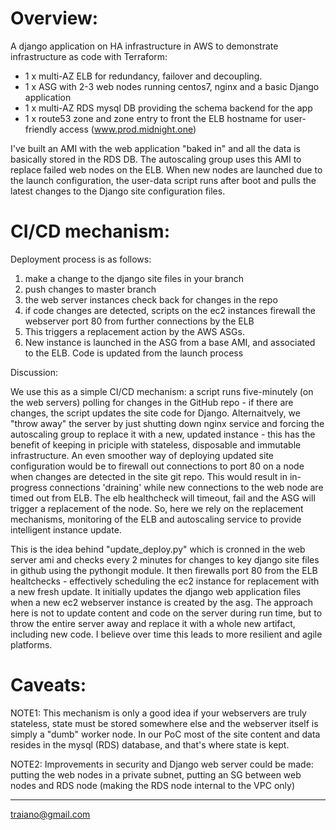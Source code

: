 Overview:
=========

A django application on HA infrastructure in AWS to demonstrate infrastructure as code with Terraform:

- 1 x multi-AZ ELB for redundancy, failover and decoupling.
- 1 x ASG with 2-3 web nodes running centos7, nginx and a basic Django application 
- 1 x multi-AZ RDS mysql DB providing the schema backend for the app
- 1 x route53 zone and zone entry to front the ELB hostname for user-friendly access (www.prod.midnight.one)

I've built an AMI with the web application "baked in" and all the data is basically stored in the RDS DB. 
The autoscaling group uses this AMI to replace failed web nodes on the ELB.
When new nodes are launched due to the launch configuration, the user-data script runs after boot and pulls the latest changes to the Django site configuration files. 

CI/CD mechanism:
================

Deployment process is as follows:

1) make a change to the django site files in your branch
2) push changes to master branch
3) the web server instances check back for changes in the repo
4) if code changes are detected, scripts on the ec2 instances firewall the webserver port 80 from further connections by the ELB
5) This triggers a replacement action by the AWS ASGs.
6) New instance is launched in the ASG from a base AMI, and associated to the ELB. Code is updated from the launch process


Discussion:

We use this as a simple CI/CD mechanism: a script runs five-minutely (on the web servers) polling for changes in the GitHub repo - if there are changes, the script updates the site code for Django. 
Alternaitvely, we "throw away" the server by just shutting down nginx service and forcing the autoscaling group to replace it with a new, updated instance - this has the benefit of keeping in priciple with stateless, disposable and immutable infrastructure. 
An even smoother way of deploying updated site configuration would be to firewall out connections to port 80 on a node when changes are detected in the site git repo.
This would result in in-progress connections 'draining' while new connections to the web node are timed out from ELB. 
The elb healthcheck will timeout, fail and the ASG will trigger a replacement of the node. So, here we rely on the replacement mechanisms, monitoring of the ELB and autoscaling service to provide intelligent instance update.

This is the idea behind  "update_deploy.py" which is cronned in the web server ami and checks every 2 minutes for changes to key django site files in github using the pythongit module. It then firewalls port 80 from the ELB healtchecks - effectively scheduling the ec2 instance for replacement with a new fresh update. It initially updates the django web application files when a new ec2 webserver instance is created by the asg. The approach here is not to update content and code on the server during run time, but to throw the entire server away and replace it with a whole new artifact, including new code. I believe over time this leads to more resilient and agile platforms.

Caveats:
========

NOTE1: This mechanism is only a good idea if your webservers are truly stateless, state must be stored somewhere else and the webserver itself is simply a "dumb" worker node. In our PoC most of the site content and data resides in the mysql (RDS) database, and that's where state is kept.

NOTE2: Improvements in security and Django web server could be made: putting the web nodes in a private subnet, putting an SG between web nodes and RDS node (making the RDS node internal to the VPC only) 

---
traiano@gmail.com
